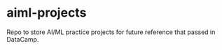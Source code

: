 # aiml-projects
Repo to store AI/ML practice projects for future reference that passed in DataCamp.
